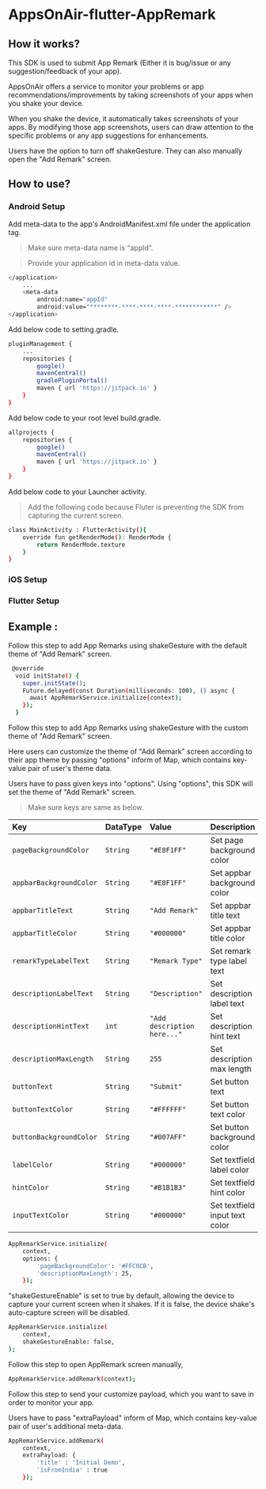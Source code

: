 # AppsOnAir-flutter-AppRemark


## How it works? 

This SDK is used to submit App Remark (Either it is bug/issue or any suggestion/feedback of your app).

AppsOnAir offers a service to monitor your problems or app recommendations/improvements by taking screenshots of your apps when you shake your device.

When you shake the device, it automatically takes screenshots of your apps. By modifying those app screenshots, users can draw attention to the specific problems or any app suggestions for enhancements.

Users have the option to turn off shakeGesture. They can also manually open the "Add Remark" screen.


## How to use?

### Android Setup

Add meta-data to the app's AndroidManifest.xml file under the application tag.

>Make sure meta-data name is “appId”.

>Provide your application id in meta-data value.


```sh
</application>
    ...
    <meta-data
        android:name="appId"
        android:value="********-****-****-****-************" />
</application>
```

Add below code to setting.gradle.

```sh
pluginManagement {
    ...
    repositories {
        google()
        mavenCentral()
        gradlePluginPortal()
        maven { url 'https://jitpack.io' }
    }
}
```

Add below code to your root level build.gradle.

```sh
allprojects {
    repositories {
        google()
        mavenCentral()
        maven { url 'https://jitpack.io' }
    }
}
```

Add below code to your Launcher activity.

>Add the following code because Fluter is preventing the SDK from capturing the current screen.

```sh
class MainActivity : FlutterActivity(){
    override fun getRenderMode(): RenderMode {
        return RenderMode.texture
    }
}
```

### iOS Setup


### Flutter Setup


## Example :

Follow this step to add App Remarks using shakeGesture with the default theme of "Add Remark" screen.

```sh
 @override
  void initState() {
    super.initState();
    Future.delayed(const Duration(milliseconds: 100), () async {
      await AppRemarkService.initialize(context);
    });
  }
```

Follow this step to add App Remarks using shakeGesture with the custom theme of "Add Remark" screen.

Here users can customize the theme of "Add Remark" screen according to their app theme by passing "options" inform of Map, which contains key-value pair of user's theme data.

Users have to pass given keys into "options". Using "options", this SDK will set the theme of "Add Remark" screen.

>Make sure keys are same as below.

| Key                     | DataType | Value                       | Description                    |
| :---------------------- | :------- | :-------------------------- | :----------------------------- |
| `pageBackgroundColor`   | `String` | `"#E8F1FF"`               | Set page background color      |
| `appbarBackgroundColor` | `String` | `"#E8F1FF"`               | Set appbar background color    |
| `appbarTitleText`       | `String` | `"Add Remark"`              | Set appbar title text          |
| `appbarTitleColor`      | `String` | `"#000000"`               | Set appbar title color         |
| `remarkTypeLabelText`   | `String` | `"Remark Type"`             | Set remark type label text     |
| `descriptionLabelText`  | `String` | `"Description"`             | Set description label text     |
| `descriptionHintText`   | `int`    | `"Add description here..."` | Set description hint text      |
| `descriptionMaxLength`  | `String` | `255`                       | Set description max length     |
| `buttonText`            | `String` | `"Submit"`                  | Set button text                |
| `buttonTextColor`       | `String` | `"#FFFFFF"`               | Set button text color          |
| `buttonBackgroundColor` | `String` | `"#007AFF"`               | Set button background color    |
| `labelColor`            | `String` | `"#000000"`               | Set textfield label color      |
| `hintColor`             | `String` | `"#B1B1B3"`               | Set textfield hint color       |
| `inputTextColor`        | `String` | `"#000000"`               | Set textfield input text color |


```sh
AppRemarkService.initialize(
    context, 
    options: {
        'pageBackgroundColor': '#FFC0CB',
        'descriptionMaxLength': 25,
    });
```

"shakeGestureEnable" is set to true by default, allowing the device to capture your current screen when it shakes. If it is false, the device shake's auto-capture screen will be disabled.

```sh
AppRemarkService.initialize(
    context,
    shakeGestureEnable: false,
);
```

Follow this step to open AppRemark screen manually,

```sh
AppRemarkService.addRemark(context);
```

Follow this step to send your customize payload, which you want to save in order to monitor your app.

Users have to pass "extraPayload" inform of Map, which contains key-value pair of user's additional meta-data.

```sh
AppRemarkService.addRemark(
    context,
    extraPayload: {
        'title' : 'Initial Demo',
        'isFromIndia' : true
    });
```